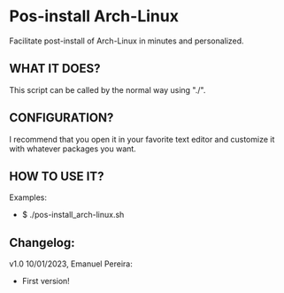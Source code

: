# Pos-install Arch-Linux
Facilitate post-install of Arch-Linux in minutes and personalized.

## WHAT IT DOES?
This script can be called by the normal way using "./".

## CONFIGURATION?
I recommend that you open it in your favorite text editor and customize it with whatever packages you want.

## HOW TO USE IT?
Examples:
* $ ./pos-install_arch-linux.sh

## Changelog:
 v1.0 10/01/2023, Emanuel Pereira:
  - First version!
